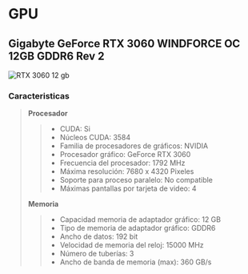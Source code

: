 # GPU
## Gigabyte GeForce RTX 3060 WINDFORCE OC 12GB GDDR6 Rev 2

![RTX 3060 12 gb](https://thumb.pccomponentes.com/w-530-530/articles/1073/10735611/2154-gigabyte-geforce-rtx-3060-windforce-oc-12gb-gddr6-rev-2-comprar.jpg)

### Caracteristicas
> **Procesador**
>> - CUDA: Si
>> - Núcleos CUDA: 3584
>> - Familia de procesadores de gráficos: NVIDIA
>> - Procesador gráfico: GeForce RTX 3060
>> - Frecuencia del procesador: 1792 MHz
>> - Máxima resolución: 7680 x 4320 Pixeles
>> - Soporte para proceso paralelo: No compatible
>> - Máximas pantallas por tarjeta de video: 4 
>
> **Memoria**
>> - Capacidad memoria de adaptador gráfico: 12 GB
>> - Tipo de memoria de adaptador gráfico: GDDR6
>> - Ancho de datos: 192 bit
>> - Velocidad de memoria del reloj: 15000 MHz
>> - Número de tuberías: 3
>> - Ancho de banda de memoria (max): 360 GB/s
